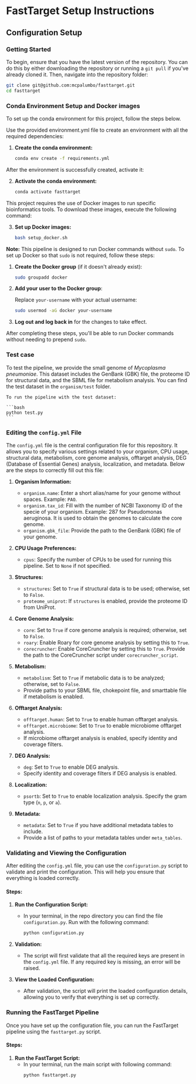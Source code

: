 # FastTarget Setup Instructions

## Configuration Setup


### Getting Started

To begin, ensure that you have the latest version of the repository. You can do this by either downloading the repository or running a `git pull` if you've already cloned it. Then, navigate into the repository folder:

```bash
git clone git@github.com:mcpalumbo/fasttarget.git
cd fasttarget
```

### Conda Environment Setup and Docker images

To set up the conda environment for this project, follow the steps below.

Use the provided environment.yml file to create an environment with all the required dependencies:

1. **Create the conda environment:**
    ```bash
    conda env create -f requirements.yml
    ```

After the environment is successfully created, activate it:

2. **Activate the conda environment:**
    ```bash
    conda activate fasttarget
    ```

This project requires the use of Docker images to run specific bioinformatics tools. To download these images, execute the following command:

3. **Set up Docker images:**
   ```bash
   bash setup_docker.sh
   ```

**Note:** This pipeline is designed to run Docker commands without `sudo`. 
To set up Docker so that `sudo` is not required, follow these steps:

1. **Create the Docker group** (if it doesn't already exist):

    ```bash
    sudo groupadd docker
    ```

2. **Add your user to the Docker group**:
   
    Replace `your-username` with your actual username:

    ```bash
    sudo usermod -aG docker your-username
    ```

3. **Log out and log back in** for the changes to take effect.

After completing these steps, you'll be able to run Docker commands without needing to prepend `sudo`.

### Test case

To test the pipeline, we provide the small genome of *Mycoplasma pneumoniae*.
This dataset includes the GenBank (GBK) file, the proteome ID for structural data, and the SBML file for metabolism analysis. 
You can find the test dataset in the `organism/test` folder.

    To run the pipeline with the test dataset:

    ```bash
    python test.py
    ```

### Editing the `config.yml` File

The `config.yml` file is the central configuration file for this repository. It allows you to specify various settings related to your organism, CPU usage, structural data, metabolism, core genome analysis, offtarget analysis, DEG (Database of Essential Genes) analysis, localization, and metadata. Below are the steps to correctly fill out this file:

1. **Organism Information:**
   - `organism.name`: Enter a short alias/name for your genome without spaces. Example: `PAO`.
   - `organism.tax_id`: Fill with the number of NCBI Taxonomy ID of the specie of your organism. Example: 287 for Pseudomonas aeruginosa. It is used to obtain the genomes to calculate the core genome.
   - `organism.gbk_file`: Provide the path to the GenBank (GBK) file of your genome.

2. **CPU Usage Preferences:**
   - `cpus`: Specify the number of CPUs to be used for running this pipeline. Set to `None` if not specified.

3. **Structures:**
   - `structures`: Set to `True` if structural data is to be used; otherwise, set to `False`.
   - `proteome_uniprot`: If `structures` is enabled, provide the proteome ID from UniProt.

4. **Core Genome Analysis:**
   - `core`: Set to `True` if core genome analysis is required; otherwise, set to `False`.
   - `roary`: Enable Roary for core genome analysis by setting this to `True`.
   - `corecruncher`: Enable CoreCruncher by setting this to `True`. Provide the path to the CoreCruncher script under `corecruncher_script`.

5. **Metabolism:**
   - `metabolism`: Set to `True` if metabolic data is to be analyzed; otherwise, set to `False`.
   - Provide paths to your SBML file, chokepoint file, and smarttable file if metabolism is enabled.

6. **Offtarget Analysis:**
   - `offtarget.human`: Set to `True` to enable human offtarget analysis.
   - `offtarget.microbiome`: Set to `True` to enable microbiome offtarget analysis.
   - If microbiome offtarget analysis is enabled, specify identity and coverage filters.

7. **DEG Analysis:**
   - `deg`: Set to `True` to enable DEG analysis.
   - Specify identity and coverage filters if DEG analysis is enabled.

8. **Localization:**
   - `psortb`: Set to `True` to enable localization analysis. Specify the gram type (`n`, `p`, or `a`).

9. **Metadata:**
   - `metadata`: Set to `True` if you have additional metadata tables to include.
   - Provide a list of paths to your metadata tables under `meta_tables`.

### Validating and Viewing the Configuration

After editing the `config.yml` file, you can use the `configuration.py` script to validate and print the configuration. This will help you ensure that everything is loaded correctly.

#### Steps:

1. **Run the Configuration Script:**
   - In your terminal, in the repo directory you can find the file `configuration.py`. Run with the following command:
     ```bash
     python configuration.py
     ```

2. **Validation:**
   - The script will first validate that all the required keys are present in the `config.yml` file. If any required key is missing, an error will be raised.

3. **View the Loaded Configuration:**
   - After validation, the script will print the loaded configuration details, allowing you to verify that everything is set up correctly.


### Running the FastTarget Pipeline

Once you have set up the configuration file, you can run the FastTarget pipeline using the `fasttarget.py` script.

#### Steps:

1. **Run the FastTarget Script:**
   - In your terminal, run the main script with following command:
     ```bash
     python fasttarget.py
     ```

